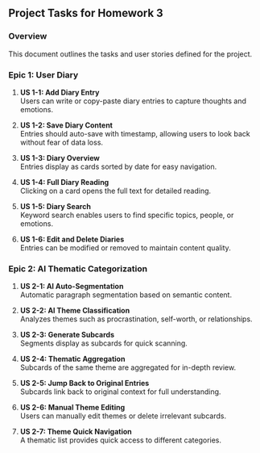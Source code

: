 ## Project Tasks for Homework 3

### Overview
This document outlines the tasks and user stories defined for the project.

### Epic 1: User Diary

1. **US 1-1: Add Diary Entry**  
   Users can write or copy-paste diary entries to capture thoughts and emotions.

2. **US 1-2: Save Diary Content**  
   Entries should auto-save with timestamp, allowing users to look back without fear of data loss.

3. **US 1-3: Diary Overview**  
   Entries display as cards sorted by date for easy navigation.

4. **US 1-4: Full Diary Reading**  
   Clicking on a card opens the full text for detailed reading.

5. **US 1-5: Diary Search**  
   Keyword search enables users to find specific topics, people, or emotions.

6. **US 1-6: Edit and Delete Diaries**  
   Entries can be modified or removed to maintain content quality.

### Epic 2: AI Thematic Categorization

1. **US 2-1: AI Auto-Segmentation**  
   Automatic paragraph segmentation based on semantic content.

2. **US 2-2: AI Theme Classification**  
   Analyzes themes such as procrastination, self-worth, or relationships.

3. **US 2-3: Generate Subcards**  
   Segments display as subcards for quick scanning.

4. **US 2-4: Thematic Aggregation**  
   Subcards of the same theme are aggregated for in-depth review.

5. **US 2-5: Jump Back to Original Entries**  
   Subcards link back to original context for full understanding.

6. **US 2-6: Manual Theme Editing**  
   Users can manually edit themes or delete irrelevant subcards.

7. **US 2-7: Theme Quick Navigation**  
   A thematic list provides quick access to different categories.

